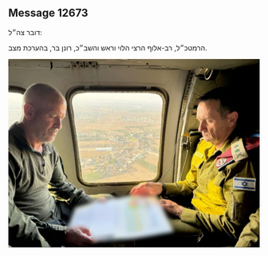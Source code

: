 ## Message 12673

דובר צה״ל:

הרמטכ״ל, רב-אלוף הרצי הלוי וראש והשב״כ, רונן בר, בהערכת מצב.

![Photo](12673/12673_photo.jpg)
